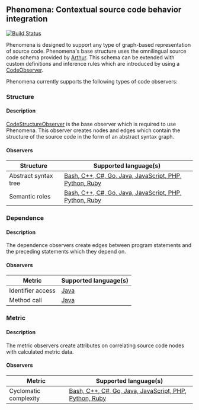 ## Phenomena: Contextual source code behavior integration

[![Build Status](https://travis-ci.com/CodeBrig/Phenomena.svg?branch=master)](https://travis-ci.com/CodeBrig/Phenomena)

Phenomena is designed to support any type of graph-based representation of source code.
Phenomena's base structure uses the omnilingual source code schema provided by [Arthur](https://github.com/CodeBrig/Arthur).
This schema can be extended with custom definitions and inference rules which are introduced by using a [CodeObserver](https://github.com/CodeBrig/Phenomena/blob/master/src/main/groovy/com/codebrig/phenomena/code/CodeObserver.groovy).

Phenomena currently supports the following types of code observers:

### Structure

#### Description
[CodeStructureObserver](https://github.com/CodeBrig/Phenomena/blob/master/src/main/groovy/com/codebrig/phenomena/code/structure/CodeStructureObserver.groovy)
is the base observer which is required to use Phenomena.
This observer creates nodes and edges which contain the structure of the source code in the form of an abstract syntax graph.

#### Observers

| Structure                   | Supported language(s)              |
| --------------------------- | ---------------------------------- |
| Abstract syntax tree        | [Bash, C++, C#, Go, Java, JavaScript, PHP, Python, Ruby](https://github.com/CodeBrig/Arthur/blob/v0.4.6-alpha/src/main/resources/schema/omnilingual/Arthur_Omnilingual_Base_Structure.gql) |
| Semantic roles              | [Bash, C++, C#, Go, Java, JavaScript, PHP, Python, Ruby](https://github.com/CodeBrig/Arthur/blob/v0.4.6-alpha/src/main/resources/schema/omnilingual/Arthur_Omnilingual_Semantic_Roles.gql) |

### Dependence

#### Description

The dependence observers create edges between program statements and the preceding statements which they depend on.

#### Observers

| Metric                      | Supported language(s)              |
| --------------------------- | ---------------------------------- |
| Identifier access           | [Java](https://github.com/CodeBrig/Phenomena/blob/master/src/main/groovy/com/codebrig/phenomena/code/analysis/language/java/dependence/JavaIdentifierAccessObserver.groovy) |
| Method call                 | [Java](https://github.com/CodeBrig/Phenomena/blob/master/src/main/groovy/com/codebrig/phenomena/code/analysis/language/java/dependence/JavaMethodCallObserver.groovy) |

### Metric

#### Description

The metric observers create attributes on correlating source code nodes with calculated metric data.

#### Observers

| Metric                      | Supported language(s)              |
| --------------------------- | ---------------------------------- |
| Cyclomatic complexity       | [Bash, C++, C#, Go, Java, JavaScript, PHP, Python, Ruby](https://github.com/CodeBrig/Phenomena/blob/master/src/main/groovy/com/codebrig/phenomena/code/analysis/metric/CyclomaticComplexityObserver.groovy) |
